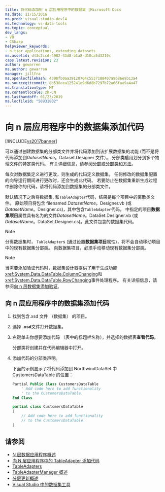```yaml
---
title: 将代码添加到 n 层应用程序中的数据集 |Microsoft Docs
ms.date: 11/15/2016
ms.prod: visual-studio-dev14
ms.technology: vs-data-tools
ms.topic: conceptual
dev_langs:
- VB
- CSharp
helpviewer_keywords:
- n-tier applications, extending datasets
ms.assetid: d43c2ccd-4902-43d8-b1a8-d10ca5d3210c
caps.latest.revision: 23
author: gewarren
ms.author: gewarren
manager: jillfra
ms.openlocfilehash: 4308fb0aa39120704c5537188407a9686e9b13a4
ms.sourcegitcommit: 8b538eea125241e9d6d8b7297b72a66faa9a4a47
ms.translationtype: MT
ms.contentlocale: zh-CN
ms.lasthandoff: 01/23/2019
ms.locfileid: "58931802"
---
```

# <a name="add-code-to-datasets-in-n-tier-applications"></a>向 n 层应用程序中的数据集添加代码
[!INCLUDE[vs2017banner](../includes/vs2017banner.md)]

可以通过创建数据集的分部类文件并将代码添加到该扩展数据集的功能 (而不是将代码添加到*DatasetName*。Dataset.Designer 文件）。 分部类启用划分到多个物理文件的特定类代码。 有关详细信息，请参阅[分部](http://msdn.microsoft.com/library/7adaef80-f435-46e1-970a-269fff63b448)或[分部类和方法](http://msdn.microsoft.com/library/804cecb7-62db-4f97-a99f-60975bd59fa1)。

每次对数据集定义进行更改，则生成的代码定义数据集。 任何修改的数据集配置的向导运行期间进行更改时，还会生成此代码。 若要防止在数据集重新生成过程中删除你的代码，请将代码添加到数据集的分部类文件。

默认情况下之后将数据集, 和`TableAdapter`代码，结果是每个项目中的离散类文件。 原始项目将包含 filenamed *DatasetName*。Designer.vb (或*DatasetName*。Designer.cs)，其中包含`TableAdapter`代码。 中指定的项目**数据集项目**属性具有名为的文件*DatasetName*。DataSet.Designer.vb (或*DatasetName*。DataSet.Designer.cs)。此文件包含的数据集代码。

> [!NOTE]
> 分离数据集时， `TableAdapter`s (通过设置**数据集项目**属性)，将不会自动移动项目中的现有数据集分部类。 向数据集项目，必须手动移动现有数据集分部类。

> [!NOTE]
> 当需要添加验证代码时，数据集设计器提供了用于生成功能<xref:System.Data.DataTable.ColumnChanging>和<xref:System.Data.DataTable.RowChanging>事件处理程序。 有关详细信息，请参阅[向 n 层数据集添加验证](../data-tools/add-validation-to-an-n-tier-dataset.md)。

## <a name="add-code-to-datasets-in-n-tier-applications"></a>向 n 层应用程序中的数据集添加代码

1.  找到包含.xsd 文件 （数据集） 的项目。

2.  选择 **.xsd**文件打开数据集。

3.  右键单击你想要添加代码 （表中的标题栏名称），并选择的数据表**查看代码**。

     分部类将创建并在代码编辑器中打开。

4.  添加代码的分部类声明。

     下面的示例显示了将代码添加到 NorthwindDataSet 中 CustomersDataTable 的位置：

    ```vb
    Partial Public Class CustomersDataTable
        ' Add code here to add functionality
        ' to the CustomersDataTable.
    End Class
    ```

    ```csharp
    partial class CustomersDataTable
    {
        // Add code here to add functionality
        // to the CustomersDataTable.
    }
    ```

## <a name="see-also"></a>请参阅

- [N 层数据应用程序概述](../data-tools/n-tier-data-applications-overview.md)
- [向 N 层应用程序中的 TableAdapter 添加代码](../data-tools/add-code-to-tableadapters-in-n-tier-applications.md)
- [TableAdapters](http://msdn.microsoft.com/library/09416de9-134c-4dc7-8262-6c8d81e3f364)
- [TableAdapterManager 概述](http://msdn.microsoft.com/library/33076d42-6b41-491a-ac11-6c6339aea650)
- [分层更新概述](http://msdn.microsoft.com/library/c4f8e8b9-e4a5-4a02-8462-d03d1e8222d6)
- [Visual Studio 中的数据集工具](../data-tools/dataset-tools-in-visual-studio.md)